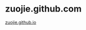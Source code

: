 zuojie.github.com
=================
[zuojie.github.io](http://zuojie.github.io/ "zuojie's homepage")
